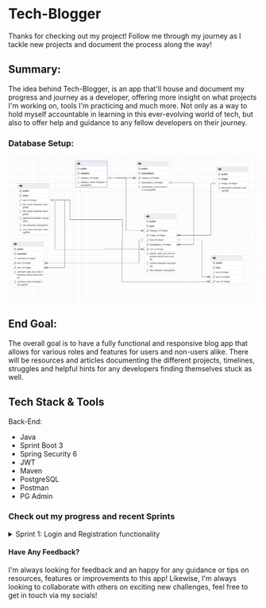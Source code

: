 # Tech-Blogger
Thanks for checking out my project! Follow me through my journey as I tackle new projects and document the process along the way!

## Summary: 
The idea behind Tech-Blogger, is an app that'll house and document my progress and journey as a developer, offering more insight on what projects I'm working on, tools I'm practicing and much more. Not only as a way to hold myself accountable in learning in this ever-evolving world of tech, but also to offer help and guidance to any fellow developers on their journey.
<br>
  ### Database Setup:
  ![Database schema set-up of tech blogger project](/images/tech_blogger_db_schema.png)

## End Goal:
The overall goal is to have a fully functional and responsive blog app that allows for various roles and features for users and non-users alike. There will be resources and articles documenting the different projects, timelines, struggles and helpful hints for any developers finding themselves stuck as well.

## Tech Stack & Tools
Back-End:
- Java
- Sprint Boot 3
- Spring Security 6
- JWT
- Maven
- PostgreSQL
- Postman
- PG Admin

### Check out my progress and recent Sprints

<details>
  <summary>Sprint 1: Login and Registration functionality</summary>
  <br>
  Goal: 
  
  The goal of this sprint was to implement a robust login component for the backend that will allow new users to register for an account as well as logging in. I also wanted to ensure the password and user data was being stored in a secure way.
  <br>
  <hr>
  User Stories:
  
  1. As a non-user, I should be able to register and create an account to access the user features(to be implemented in future sprint).
  2. As a registered user, I should be able to login to my account securely.
  <hr>
  Challenges: 
  
  Implementing the authentication filter was the most challenging part so far, as it's a delicate process and I needed to make sure I got the steps right in order to properly filter each request.
  <br>
  <hr>
  Timeline:
  
  To keep the project to a manageable length, I wanted to give myself a 7 days to learn more about Spring Security and particularly about implementing Authorization and Authentication techniques when paired with Spring Security 6. 
  
  Sprint Start: 6/19/23
  
  Sprint Finish: TBD
  <br>
  <hr>
  Testing:

  Testing for this feature was conducted via Postman and endpoint testing.
  <br>
  <hr>
  Resources & Credits:

  Special thanks to Ali Bouali and Amigoscode for their helpful walkthroughs and resources on implementing this.
  Repo-Link: 
  
  https://github.com/ali-bouali/spring-boot-3-jwt-security
</details>


#### Have Any Feedback?
I'm always looking for feedback and an happy for any guidance or tips on resources, features or improvements to this app! Likewise, I'm always looking to collaborate with others on exciting new challenges, feel free to get in touch via my socials!

